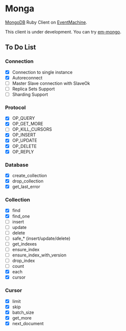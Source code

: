 # Monga

[MongoDB](http://www.mongodb.org/) Ruby Client on [EventMachine](https://github.com/eventmachine/eventmachine).

This client is under development. You can try [em-mongo](https://github.com/bcg/em-mongo).

## To Do List

### Connection
- [x] Connection to single instance
- [x] Autoreconnect
- [ ] Master Slave connection with SlaveOk
- [ ] Replica Sets Support
- [ ] Sharding Support

### Protocol
- [x] OP_QUERY
- [x] OP_GET_MORE
- [ ] OP_KILL_CURSORS
- [x] OP_INSERT
- [x] OP_UPDATE
- [x] OP_DELETE
- [x] OP_REPLY

### Database
- [x] create_collection
- [x] drop_collection
- [x] get_last_error

### Collection
- [x] find
- [x] find_one
- [ ] insert
- [ ] update
- [ ] delete
- [ ] safe_* (insert/update/delete)
- [ ] get_indexes
- [ ] ensure_index
- [ ] ensure_index_with_version
- [ ] drop_index
- [ ] count
- [x] each
- [x] cursor

### Cursor
- [x] limit
- [x] skip
- [x] batch_size
- [x] get_more
- [x] next_document
